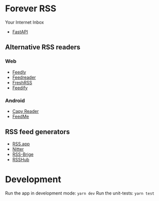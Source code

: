 # Forever RSS

Your Internet Inbox

- [FastAPI](https://fastapi.tiangolo.com/)

## Alternative RSS readers

### Web

- [Feedly](https://feedly.com/)
- [Feedreader](https://feedreader.com/)
- [FreshRSS](https://github.com/FreshRSS/FreshRSS)
- [Feedify](https://feedify.app/)

### Android

- [Capy Reader](https://github.com/jocmp/capyreader)
- [FeedMe](https://play.google.com/store/apps/details?id=com.seazon.feedme)

## RSS feed generators

- [RSS.app](https://rss.app/)
- [Nitter](https://nitter.net/)
- [RSS-Brige](https://rss-bridge.org/)
- [RSSHub](https://rsshub.app/)

# Development

Run the app in development mode: `yarn dev`
Run the unit-tests: `yarn test`
